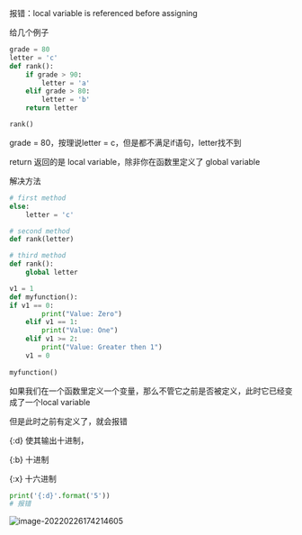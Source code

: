 报错：local variable is referenced before assigning

给几个例子

```python
grade = 80
letter = 'c'
def rank():
    if grade > 90:
        letter = 'a'
    elif grade > 80:
        letter = 'b'
    return letter

rank()
```

grade = 80，按理说letter = c，但是都不满足if语句，letter找不到

return 返回的是 local variable，除非你在函数里定义了 global variable

解决方法

```python
# first method
else:
    letter = 'c'
```

```python
# second method
def rank(letter)

# third method
def rank():
    global letter
```



```python
v1 = 1
def myfunction():
if v1 == 0:
        print("Value: Zero")
    elif v1 == 1:
        print("Value: One")
    elif v1 >= 2:
        print("Value: Greater then 1")
    v1 = 0
    
myfunction()
```

如果我们在一个函数里定义一个变量，那么不管它之前是否被定义，此时它已经变成了一个local variable

但是此时之前有定义了，就会报错





{:d} 使其输出十进制，

{:b} 十进制

{:x} 十六进制

```python
print('{:d}'.format('5'))
# 报错 
```

![image-20220226174214605](https://gitee.com/starriverflow/cloud-pictures/raw/master/img/image-20220226174214605.png)